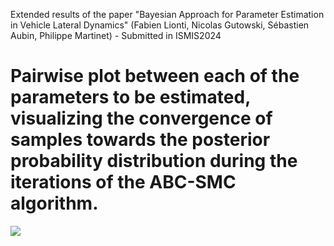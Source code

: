 Extended results of the paper "Bayesian Approach for Parameter Estimation in Vehicle Lateral Dynamics" (Fabien Lionti, Nicolas Gutowski, Sébastien Aubin, Philippe Martinet) - Submitted in ISMIS2024

# Pairwise plot between each of the parameters to be estimated, visualizing the convergence of samples towards the posterior probability distribution during the iterations of the ABC-SMC algorithm.


![]([https://raw.githubusercontent.com/mabresearchstudy/BayesianAppISMIS/Figures/ABC-SMC_population.png](https://github.com/mabresearchstudy/BayesianAppISMIS/blob/main/Figures/ABC-SMC_population.png)https://github.com/mabresearchstudy/BayesianAppISMIS/blob/main/Figures/ABC-SMC_population.png)
